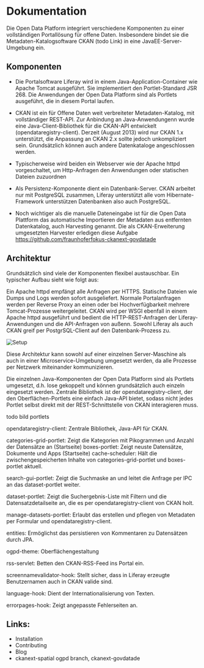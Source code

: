 Dokumentation
=============

Die Open Data Platform integriert verschiedene Komponenten zu einer vollständigen Portallösung für offene Daten. Insbesondere bindet sie die Metadaten-Katalogsoftware CKAN (todo Link) in eine JavaEE-Server-Umgebung ein.


Komponenten
-----------

- Die Portalsoftware Liferay wird in einem Java-Application-Container wie Apache Tomcat ausgeführt. Sie implementiert den Portlet-Standard JSR 268. Die Anwendungen der Open Data Platform sind als Portlets ausgeführt, die in diesem Portal laufen.

- CKAN ist ein für Offene Daten weit verbreiteter Metadaten-Katalog, mit vollständiger REST-API. Zur Anbindung an Java-Anwendungenn wurde eine Java-Client-Bibliothek für die CKAN-API entwickelt (opendataregistry-client). Derzeit (August 2013) wird nur CKAN 1.x unterstützt, die Anpassung an CKAN 2.x sollte jedoch unkompliziert sein. Grundsätzlich können auch andere Datenkataloge angeschlossen werden.

- Typischerweise wird beiden ein Webserver wie der Apache httpd vorgeschaltet, um Http-Anfragen den Anwendungen oder statischen Dateien zuzuordnen

- Als Persistenz-Komponente dient ein Datenbank-Server. CKAN arbeitet nur mit PostgreSQL zusammen, Liferay unterstützt alle vom Hibernate-Framework unterstützen Datenbanken also auch PostgreSQL.

- Noch wichtiger als die manuelle Dateneingabe ist für die Open Data Plattform das automatische Importieren der Metadaten aus entfernten Datenkatalog, auch Harvesting genannt. Die als CKAN-Erweiterung umgesetzten Harvester erledigen diese Aufgabe https://github.com/fraunhoferfokus-ckanext-govdatade

Architektur
-----------

Grundsätzlich sind viele der Komponenten flexibel austauschbar. Ein typischer Aufbau sieht wie folgt aus:

Ein Apache httpd empfängt alle Anfragen per HTTPS. Statische Dateien wie Dumps und Logs werden sofort ausgeliefert. Normale Portalanfragen werden per Reverse Proxy an einen oder bei Hochverfügbarkeit mehrere Tomcat-Prozesse weitergeleitet. CKAN wird per WSGI ebenfall in einem Apache httpd ausgeführt und bedient die HTTP-REST-Anfragen der Liferay-Anwendungen und die API-Anfragen von außenn. Sowohl Liferay als auch CKAN greif per PostgrSQL-Client auf den Datenbank-Prozess zu.

![Setup](https://gitlab.fokus.fraunhofer.de/opendataplatform/govdata-ui/raw/master/doc/simple-setup.svg)

Diese Architektur kann sowohl auf einer einzelnen Server-Maschine als auch in einer Microservice-Umgebung umgesetzt werden, da alle Prozesse per Netzwerk miteinander kommunizieren.

Die einzelnen Java-Komponenten der Open Data Platform sind als Portlets umgesetzt, d.h. lose gekoppelt und können grundsätzlich auch einzeln eingesetzt werden. Zentrale Bibliothek ist der opendataregistry-client, der den Oberflächen-Portlets eine einfach Java-API bietet, sodass nicht jedes Portlet selbst direkt mit der REST-Schnittstelle von CKAN interagieren muss.

todo bild portlets

opendataregistry-client: Zentrale Bibliothek, Java-API für CKAN.

categories-grid-portlet: Zeigt die Kategorien mit Pikogrammen und Anzahl der Datensätze an (Startseite)
boxes-portlet: Zeigt neuste Datensätze, Dokumente und Apps (Startseite)
cache-scheduler: Hält die zwischengespeicherten Inhalte von categories-grid-portlet und boxes-portlet aktuell.

search-gui-portlet: Zeigt die Suchmaske an und leitet die Anfrage per IPC an das dataset-portlet weiter.

dataset-portlet: Zeigt die Suchergebnis-Liste mit Filtern und die Datensatzdetailseite an, die es per opendataregistry-client von CKAN holt.

manage-datasets-portlet: Erlaubt das erstellen und pflegen von Metadaten per Formular und opendataregistry-client.

entities: Ermöglichst das persistieren von Kommentaren zu Datensätzen durch JPA.

ogpd-theme: Oberflächengestaltung

rss-servlet: Betten den CKAN-RSS-Feed ins Portal ein.

screennamevalidator-hook: Stellt sicher, dass in Liferay erzeugte Benutzernamen auch in CKAN valide sind.

language-hook: Dient der Internationalisierung von Texten.

errorpages-hook: Zeigt angepasste Fehlerseiten an.


Links:
------

- Installation
- Contributing
- Blog
- ckanext-spatial ogpd branch, ckanext-govdatade
